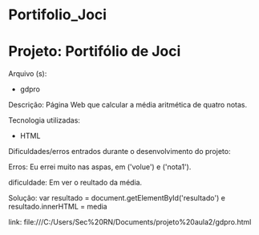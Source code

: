 # Portifolio_Joci


<h1> Projeto: Portifólio de Joci </h1>

Arquivo (s):
<ul>
  <li>gdpro</li>
</ul>

  Descrição: Página Web que calcular a média aritmética de quatro notas.
  
  Tecnologia utilizadas:
  
 <ul>
    <li>HTML</li>
 </ul>  
 
 Dificuldades/erros entrados durante o desenvolvimento do projeto:
 
Erros: Eu errei muito nas aspas, em ('volue') e ('nota1').

dificuldade: Em ver o reultado da média.

Solução:  var resultado = document.getElementById('resultado') e  resultado.innerHTML = media

link: file:///C:/Users/Sec%20RN/Documents/projeto%20aula2/gdpro.html
